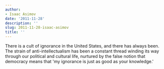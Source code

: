 ```yaml
---
author:
- Isaac Asimov
date: '2011-11-28'
description: ''
slug: 2011-11-28-isaac-asimov
title: ''
---
```

There is a cult of ignorance in the United States, and there has always been. The strain of anti-intellectualism has been a constant thread winding its way through our political and cultural life, nurtured by the false notion that democracy means that 'my ignorance is just as good as your knowledge.'



